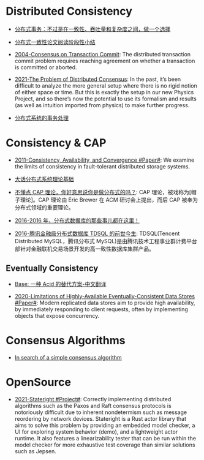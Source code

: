 # Distributed Consistency

- [分布式事务：不过是在一致性、吞吐量和复杂度之间，做一个选择](www.primeton.com/read.php?id=2258&his=1)

- [分布式一致性论文阅读阶段性小结](http://blog.fnil.net/blog/ac1fa10ff9b2404ed0b91bdfaf76a87d/)

- [2004-Consensus on Transaction Commit](https://lamport.azurewebsites.net/video/consensus-on-transaction-commit.pdf): The distributed transaction commit problem requires reaching agreement on whether a transaction is committed or aborted.

- [2021-The Problem of Distributed Consensus](https://writings.stephenwolfram.com/2021/05/the-problem-of-distributed-consensus/): In the past, it’s been difficult to analyze the more general setup where there is no rigid notion of either space or time. But this is exactly the setup in our new Physics Project, and so there’s now the potential to use its formalism and results (as well as intuition imported from physics) to make further progress.

- [分布式系统的事务处理](http://mp.weixin.qq.com/s?__biz=MzA4NDc2MDQ1Nw==&mid=2650238031&idx=1&sn=d7ba7844f15d587c83906aedd073748a&scene=0#wechat_redirect)

# Consistency & CAP

- [2011-Consistency, Availability, and Convergence #Paper#](https://apps.cs.utexas.edu/tech_reports/reports/tr/TR-2036.pdf): We examine the limits of consistency in fault-tolerant distributed storage systems.

- [大话分布式系统理论基础](http://mp.weixin.qq.com/s/p4PEZPjxJyYXKpkCCdShbw)

- [不懂点 CAP 理论，你好意思说你是做分布式的吗？](https://parg.co/ULa): CAP 理论，被戏称为[帽子理论]。CAP 理论由 Eric Brewer 在 ACM 研讨会上提出，而后 CAP 被奉为分布式领域的重要理论。

- [2016-2016 年，分布式数据库的那些事儿都在这里！](https://parg.co/b1g)

- [2016-腾讯金融级分布式数据库 TDSQL 的前世今生](http://blog.csdn.net/test_soy/article/details/53259136): TDSQL(Tencent Distributed MySQL，腾讯分布式 MySQL)是由腾讯技术工程事业群计费平台部针对金融联机交易场景开发的高一致性数据库集群产品。

## Eventually Consistency

- [Base: 一种 Acid 的替代方案-中文翻译](http://article.yeeyan.org/view/167444/125572)

- [2020-Limitations of Highly-Available Eventually-Consistent Data Stores #Paper#](https://www.cs.tau.ac.il/~mad/publications/podc2015-replds.pdf): Modern replicated data stores aim to provide high availability, by immediately responding to client requests, often by implementing objects that expose concurrency.

# Consensus Algorithms

- [In search of a simple consensus algorithm](http://rystsov.info/2017/02/15/simple-consensus.html)

# OpenSource

- [2021-Stateright #Project#](https://github.com/stateright/stateright): Correctly implementing distributed algorithms such as the Paxos and Raft consensus protocols is notoriously difficult due to inherent nondetermism such as message reordering by network devices. Stateright is a Rust actor library that aims to solve this problem by providing an embedded model checker, a UI for exploring system behavior (demo), and a lightweight actor runtime. It also features a linearizability tester that can be run within the model checker for more exhaustive test coverage than similar solutions such as Jepsen.
